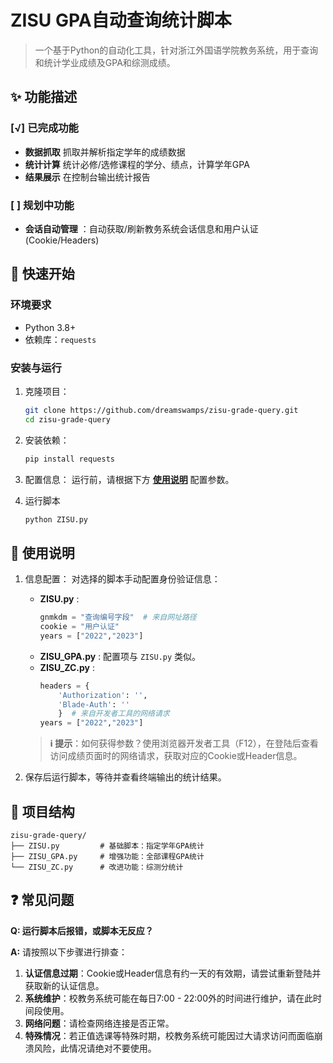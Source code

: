 # ZISU GPA自动查询统计脚本

> 一个基于Python的自动化工具，针对浙江外国语学院教务系统，用于查询和统计学业成绩及GPA和综测成绩。

## ✨ 功能描述

### [√] 已完成功能
- **数据抓取** 抓取并解析指定学年的成绩数据
- **统计计算** 统计必修/选修课程的学分、绩点，计算学年GPA
- **结果展示** 在控制台输出统计报告
### [ ] 规划中功能
- **会话自动管理** ：自动获取/刷新教务系统会话信息和用户认证(Cookie/Headers)

## 🚀 快速开始

### 环境要求

- Python 3.8+
- 依赖库：`requests`

### 安装与运行

1. 克隆项目：
    ```bash
    git clone https://github.com/dreamswamps/zisu-grade-query.git
    cd zisu-grade-query
    ```

2. 安装依赖：
    ```bash
    pip install requests
    ```

3. 配置信息：
    运行前，请根据下方 **[使用说明](#configuration)** 配置参数。

4. 运行脚本
    ```bash
    python ZISU.py
    ```

## 📖 使用说明 <a id="configuration"></a>

1. 信息配置：
    对选择的脚本手动配置身份验证信息：
    - **ZISU.py** :
        ```python
        gnmkdm = "查询编号字段"  # 来自网址路径
        cookie = "用户认证"
        years = ["2022","2023"]
        ```
    - **ZISU_GPA.py** :
        配置项与 `ZISU.py` 类似。
    - **ZISU_ZC.py** :
        ```python
        headers = {
            'Authorization': '',
            'Blade-Auth': ''
            }  # 来自开发者工具的网络请求
        years = ["2022","2023"]
        ```

    >**ℹ️ 提示**：如何获得参数？使用浏览器开发者工具（F12），在登陆后查看访问成绩页面时的网络请求，获取对应的Cookie或Header信息。

2. 保存后运行脚本，等待并查看终端输出的统计结果。

## 📁 项目结构

```
zisu-grade-query/
├── ZISU.py         # 基础脚本：指定学年GPA统计
├── ZISU_GPA.py     # 增强功能：全部课程GPA统计
└── ZISU_ZC.py      # 改进功能：综测分统计
```

## ❓ 常见问题

**Q: 运行脚本后报错，或脚本无反应？**

**A:** 请按照以下步骤进行排查：
1. **认证信息过期**：Cookie或Header信息有约一天的有效期，请尝试重新登陆并获取新的认证信息。
2. **系统维护**：校教务系统可能在每日7:00 - 22:00外的时间进行维护，请在此时间段使用。
3. **网络问题**：请检查网络连接是否正常。
4. **特殊情况**：若正值选课等特殊时期，校教务系统可能因过大请求访问而面临崩溃风险，此情况请绝对不要使用。